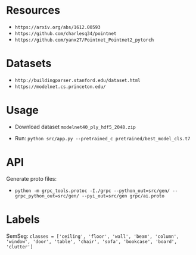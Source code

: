 
# Resources

- `https://arxiv.org/abs/1612.00593`
- `https://github.com/charlesq34/pointnet`
- `https://github.com/yanx27/Pointnet_Pointnet2_pytorch`

# Datasets

- `http://buildingparser.stanford.edu/dataset.html` 
- `https://modelnet.cs.princeton.edu/`

# Usage

- Download dataset `modelnet40_ply_hdf5_2048.zip`


- Run: `python src/app.py --pretrained_c pretrained/best_model_cls.t7`


# API

Generate proto files:
- `python -m grpc_tools.protoc -I./grpc --python_out=src/gen/ --grpc_python_out=src/gen/ --pyi_out=src/gen grpc/ai.proto`

# Labels

SemSeg: `classes = ['ceiling', 'floor', 'wall', 'beam', 'column', 'window', 'door', 'table', 'chair', 'sofa', 'bookcase', 'board', 'clutter']`
